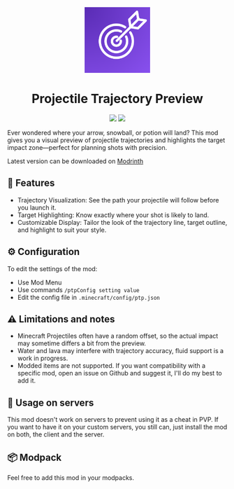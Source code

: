 <div align="center">
  <img src="https://raw.githubusercontent.com/maDU59/ProjectilesTrajectoryPreview/1.21/src/main/resources/assets/ptp/icon.png" width="150">
  <h1>Projectile Trajectory Preview</h1>

  <a href="https://modrinth.com/mod/ptp"><img src="https://img.shields.io/badge/dynamic/json?color=158000&label=downloads&prefix=+%20&query=downloads&url=https://api.modrinth.com/v2/project/5ZwdcRci&logo=modrinth"></a>
  <a href="https://curseforge.com/minecraft/mc-mods/ptp"><img src="https://cf.way2muchnoise.eu/full_686911_downloads.svg"></a>
</div>

Ever wondered where your arrow, snowball, or potion will land? This mod gives you a visual preview of projectile trajectories and highlights the target impact zone—perfect for planning shots with precision.

Latest version can be downloaded on [Modrinth](https://modrinth.com/mod/ptp)

## 🔎 Features

- Trajectory Visualization: See the path your projectile will follow before you launch it.
- Target Highlighting: Know exactly where your shot is likely to land.
- Customizable Display: Tailor the look of the trajectory line, target outline, and highlight to suit your style.

## ⚙️ Configuration

To edit the settings of the mod:
- Use Mod Menu
- Use commands `/ptpConfig setting value`
- Edit the config file in `.minecraft/config/ptp.json`


## ⚠️ Limitations and notes

- Minecraft Projectiles often have a random offset, so the actual impact may sometime differs a bit from the preview.
- Water and lava may interfere with trajectory accuracy, fluid support is a work in progress.
- Modded items are not supported. If you want compatibility with a specific mod, open an issue on Github and suggest it, I'll do my best to add it.

## 🛑 Usage on servers 

This mod doesn't work on servers to prevent using it as a cheat in PVP. If you want to have it on your custom servers, you still can, just install the mod on both, the client and the server.

## 📦 Modpack

Feel free to add this mod in your modpacks.
